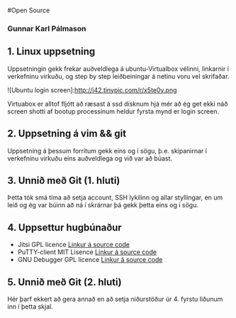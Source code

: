 #Open Source

### Gunnar Karl Pálmason


## 1. Linux uppsetning

Uppsetningin gekk frekar auðveldlega á ubuntu-Virtualbox vélinni, linkarnir í verkefninu virkuðu, og step by step
leiðbeiningar á netinu voru vel skrifaðar.

![Ubuntu login screen]:http://i42.tinypic.com/r/x5te0y.png

Virtuabox er alltof fljótt að ræsast á ssd disknum hjá mér að ég get ekki náð screen shotti af bootup processinum heldur fyrsta mynd
er login screen.

## 2. Uppsetning á vim && git

Uppsetning á þessum forritum gekk eins og í sögu, þ.e. skipanirnar í verkefninu virkuðu eins auðveldlega
og við var að búast.

## 3. Unnið með Git (1. hluti)

Þetta tók smá tíma að setja account, SSH lykilinn og allar styllingar, en um leið og ég var búinn að ná í 
skrárnar þá gekk þetta eins og í sögu.

## 4. Uppsettur hugbúnaður

* Jitsi GPL licence [Linkur á source code](https://github.com/jitsi/jitsi)
* PuTTY-client MIT Lisence [Linkur á source code](svn.tartarus.org/sgt/putty/)
* GNU Debugger GPL licence [Linkur á source code](sourceware.org/gdb/current/)


## 5. Unnið með Git (2. hluti)

Hér þarf ekkert að gera annað en að setja niðurstöður úr 4. fyrstu liðunum inn í þetta skjal.
